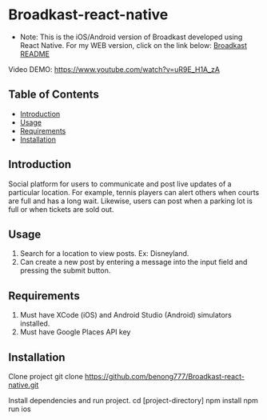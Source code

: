 # Broadkast-react-native
* Note: This is the iOS/Android version of Broadkast developed using React Native. For my WEB version, click on the link below:
[Broadkast README](https://github.com/benong777/Broadkast/blob/main/README.md)

Video DEMO:
https://www.youtube.com/watch?v=uR9E_H1A_zA

## Table of Contents

- [Introduction](#introduction)
- [Usage](#usage)
- [Requirements](#requirements)
- [Installation](#installation)


## Introduction

Social platform for users to communicate and post live updates of a particular location. For example, tennis players can alert others when courts are full and has a long wait.  Likewise, users can post when a parking lot is full or when tickets are sold out.

## Usage

1. Search for a location to view posts. Ex: Disneyland.
2. Can create a new post by entering a message into the input field and pressing the submit button.

## Requirements

1. Must have XCode (iOS) and Android Studio (Android) simulators installed.
2. Must have Google Places API key

## Installation

Clone project
git clone https://github.com/benong777/Broadkast-react-native.git

Install dependencies and run project. 
cd [project-directory]
npm install
npm run ios
